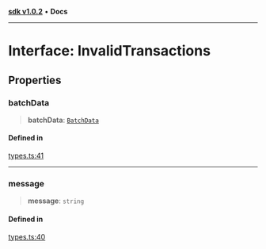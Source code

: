 [**sdk v1.0.2**](../index.md) • **Docs**

***

# Interface: InvalidTransactions

## Properties

### batchData

> **batchData**: [`BatchData`](BatchData.md)

#### Defined in

[types.ts:41](https://github.com/aditya172926/batching_eth/blob/359d80170976ec7536ec0aabe7bef1c485f788ab/src/types.ts#L41)

***

### message

> **message**: `string`

#### Defined in

[types.ts:40](https://github.com/aditya172926/batching_eth/blob/359d80170976ec7536ec0aabe7bef1c485f788ab/src/types.ts#L40)
